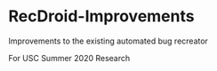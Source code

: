 # RecDroid-Improvements
Improvements to the existing automated bug recreator

For USC Summer 2020 Research
